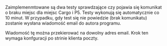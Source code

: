 Zaimplemenmtowane są dwa testy sprawdzające czy pojawia się komunikat o braku miejsc dla miejsc Cargo i P5.
Testy wykonują się automatycznie co 10 minut. W przypadku, gdy test się nie powiedzie (brak komunikatu) zostanie wysłana wiadomość email do autora programu.

Wiadomość tę można przekierować na dowolny adres email. Krok ten wymaga konfguracji po strinie klienta poczty.
